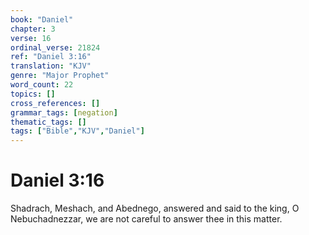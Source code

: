 ```yaml
---
book: "Daniel"
chapter: 3
verse: 16
ordinal_verse: 21824
ref: "Daniel 3:16"
translation: "KJV"
genre: "Major Prophet"
word_count: 22
topics: []
cross_references: []
grammar_tags: [negation]
thematic_tags: []
tags: ["Bible","KJV","Daniel"]
---
```


# Daniel 3:16

Shadrach, Meshach, and Abednego, answered and said to the king, O Nebuchadnezzar, we are not careful to answer thee in this matter.
